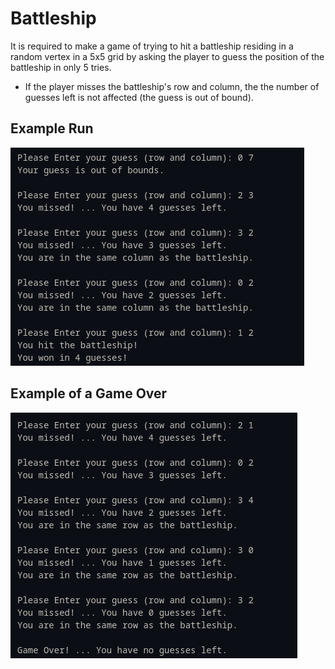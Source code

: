 # Battleship

It is required to make a game of trying to hit a battleship residing in a random vertex in a 5x5 grid by asking the player to guess the position of the battleship in only 5 tries.

* If the player misses the battleship's row and column, the the number of guesses left is not affected (the guess is out of bound).

## Example Run

![battleship](screenshots/battleship.png)

## Example of a Game Over

![gameover](screenshots/gameover.png)
